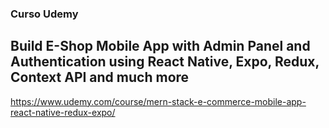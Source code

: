 ### Curso Udemy 
## Build E-Shop Mobile App with Admin Panel and Authentication using React Native, Expo, Redux, Context API and much more
https://www.udemy.com/course/mern-stack-e-commerce-mobile-app-react-native-redux-expo/
